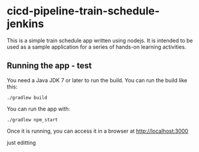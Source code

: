 # cicd-pipeline-train-schedule-jenkins

This is a simple train schedule app written using nodejs. It is intended to be used as a sample application for a series of hands-on learning activities.

## Running the app - test

You need a Java JDK 7 or later to run the build. You can run the build like this:

    ./gradlew build

You can run the app with:

    ./gradlew npm_start

Once it is running, you can access it in a browser at [http://localhost:3000](http://localhost:3000)

just editting
